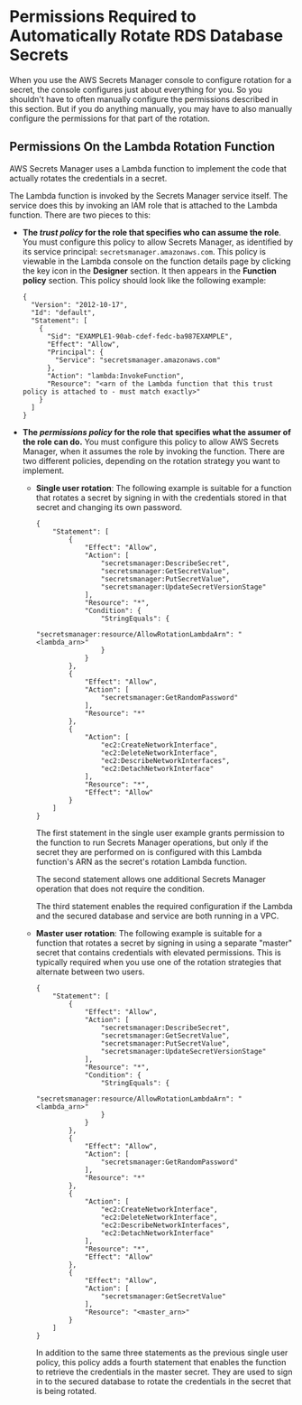 # Permissions Required to Automatically Rotate RDS Database Secrets<a name="rotating-secrets-required-permissions"></a>

When you use the AWS Secrets Manager console to configure rotation for a secret, the console configures just about everything for you\. So you shouldn't have to often manually configure the permissions described in this section\. But if you do anything manually, you may have to also manually configure the permissions for that part of the rotation\.

## Permissions On the Lambda Rotation Function<a name="rotating-secrets-required-permissions-function"></a>

AWS Secrets Manager uses a Lambda function to implement the code that actually rotates the credentials in a secret\.

The Lambda function is invoked by the Secrets Manager service itself\. The service does this by invoking an IAM role that is attached to the Lambda function\. There are two pieces to this: 
+ **The *trust policy* for the role that specifies who can assume the role**\. You must configure this policy to allow Secrets Manager, as identified by its service principal: `secretsmanager.amazonaws.com`\. This policy is viewable in the Lambda console on the function details page by clicking the key icon in the **Designer** section\. It then appears in the **Function policy** section\. This policy should look like the following example:

  ```
  {
    "Version": "2012-10-17",
    "Id": "default",
    "Statement": [
      {
        "Sid": "EXAMPLE1-90ab-cdef-fedc-ba987EXAMPLE",
        "Effect": "Allow",
        "Principal": {
          "Service": "secretsmanager.amazonaws.com"
        },
        "Action": "lambda:InvokeFunction",
        "Resource": "<arn of the Lambda function that this trust policy is attached to - must match exactly>"
      }
    ]
  }
  ```
+ **The *permissions policy* for the role that specifies what the assumer of the role can do\.** You must configure this policy to allow AWS Secrets Manager, when it assumes the role by invoking the function\. There are two different policies, depending on the rotation strategy you want to implement\.
  + **Single user rotation**: The following example is suitable for a function that rotates a secret by signing in with the credentials stored in that secret and changing its own password\.

    ```
    {
        "Statement": [
            {
                "Effect": "Allow",
                "Action": [
                    "secretsmanager:DescribeSecret",
                    "secretsmanager:GetSecretValue",
                    "secretsmanager:PutSecretValue",
                    "secretsmanager:UpdateSecretVersionStage"
                ],
                "Resource": "*",
                "Condition": {
                    "StringEquals": {
                        "secretsmanager:resource/AllowRotationLambdaArn": "<lambda_arn>"
                    }
                }
            },
            {
                "Effect": "Allow",
                "Action": [
                    "secretsmanager:GetRandomPassword"
                ],
                "Resource": "*"
            },
            {
                "Action": [
                    "ec2:CreateNetworkInterface",
                    "ec2:DeleteNetworkInterface",
                    "ec2:DescribeNetworkInterfaces",
                    "ec2:DetachNetworkInterface"
                ],
                "Resource": "*",
                "Effect": "Allow"
            }
        ]
    }
    ```

    The first statement in the single user example grants permission to the function to run Secrets Manager operations, but only if the secret they are performed on is configured with this Lambda function's ARN as the secret's rotation Lambda function\.

    The second statement allows one additional Secrets Manager operation that does not require the condition\.

    The third statement enables the required configuration if the Lambda and the secured database and service are both running in a VPC\.
  + **Master user rotation**: The following example is suitable for a function that rotates a secret by signing in using a separate "master" secret that contains credentials with elevated permissions\. This is typically required when you use one of the rotation strategies that alternate between two users\.

    ```
    {
        "Statement": [
            {
                "Effect": "Allow",
                "Action": [
                    "secretsmanager:DescribeSecret",
                    "secretsmanager:GetSecretValue",
                    "secretsmanager:PutSecretValue",
                    "secretsmanager:UpdateSecretVersionStage"
                ],
                "Resource": "*",
                "Condition": {
                    "StringEquals": {
                        "secretsmanager:resource/AllowRotationLambdaArn": "<lambda_arn>"
                    }
                }
            },
            {
                "Effect": "Allow",
                "Action": [
                    "secretsmanager:GetRandomPassword"
                ],
                "Resource": "*"
            },
            {
                "Action": [
                    "ec2:CreateNetworkInterface",
                    "ec2:DeleteNetworkInterface",
                    "ec2:DescribeNetworkInterfaces",
                    "ec2:DetachNetworkInterface"
                ],
                "Resource": "*",
                "Effect": "Allow"
            },
            {
                "Effect": "Allow",
                "Action": [
                    "secretsmanager:GetSecretValue"
                ],
                "Resource": "<master_arn>"
            }
        ]
    }
    ```

    In addition to the same three statements as the previous single user policy, this policy adds a fourth statement that enables the function to retrieve the credentials in the master secret\. They are used to sign in to the secured database to rotate the credentials in the secret that is being rotated\.